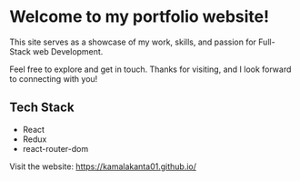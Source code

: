 <h1>Welcome to my portfolio website!</h1>
<p>This site serves as a showcase of my work, skills, and passion for Full-Stack web Development.</p>

<p>Feel free to explore and get in touch. Thanks for visiting, and I look forward to connecting with you!</p>
<h2>Tech Stack</h2>
  <ul>
      <li>React</li>
      <li>Redux</li>
      <li>react-router-dom</li>
      <!-- Add more technologies here as needed -->
  </ul>

<p>Visit the website: <a href="kamalakanta01">https://kamalakanta01.github.io/</a></p>
</body>
